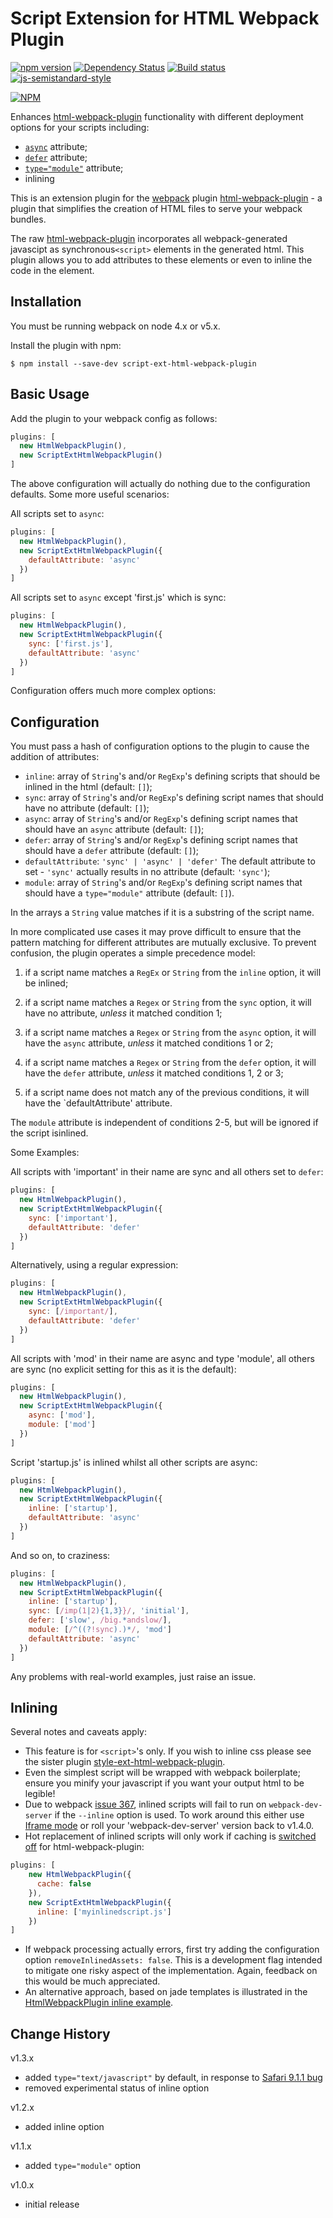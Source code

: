Script Extension for HTML Webpack Plugin
========================================
[![npm version](https://badge.fury.io/js/script-ext-html-webpack-plugin.svg)](http://badge.fury.io/js/script-ext-html-webpack-plugin) [![Dependency Status](https://david-dm.org/numical/script-ext-html-webpack-plugin.svg)](https://david-dm.org/numical/script-ext-html-webpack-plugin) [![Build status](https://travis-ci.org/numical/script-ext-html-webpack-plugin.svg)](https://travis-ci.org/numical/script-ext-html-webpack-plugin) [![js-semistandard-style](https://img.shields.io/badge/code%20style-semistandard-brightgreen.svg?style=flat-square)](https://github.com/Flet/semistandard)

[![NPM](https://nodei.co/npm/script-ext-html-webpack-plugin.png?downloads=true&downloadRank=true&stars=true)](https://nodei.co/npm/script-ext-html-webpack-plugin/)


Enhances [html-webpack-plugin](https://github.com/ampedandwired/html-webpack-plugin)
functionality with different deployment options for your scripts including:
- [`async`](https://developer.mozilla.org/en-US/docs/Web/HTML/Element/script#Attributes) attribute;
- [`defer`](https://developer.mozilla.org/en-US/docs/Web/HTML/Element/script#Attributes) attribute;
- [`type="module"`](https://developer.mozilla.org/en-US/docs/Web/HTML/Element/script#Attributes) attribute;
- inlining

This is an extension plugin for the [webpack](http://webpack.github.io) plugin [html-webpack-plugin](https://github.com/ampedandwired/html-webpack-plugin) - a plugin that simplifies the creation of HTML files to serve your webpack bundles.

The raw [html-webpack-plugin](https://github.com/ampedandwired/html-webpack-plugin) incorporates all
webpack-generated javascipt as synchronous`<script>` elements in the generated html.  This plugin allows you to add attributes to these elements or even to inline the code in the element.

Installation
------------
You must be running webpack on node 4.x or v5.x.

Install the plugin with npm:
```shell
$ npm install --save-dev script-ext-html-webpack-plugin
```


Basic Usage
-----------
Add the plugin to your webpack config as follows: 

```javascript
plugins: [
  new HtmlWebpackPlugin(),
  new ScriptExtHtmlWebpackPlugin()
]  
```
The above configuration will actually do nothing due to the configuration defaults. Some more useful scenarios:

All scripts set to `async`:
```javascript
plugins: [
  new HtmlWebpackPlugin(),
  new ScriptExtHtmlWebpackPlugin({
    defaultAttribute: 'async'
  })
]  
```

All scripts set to `async` except 'first.js' which is sync:
```javascript
plugins: [
  new HtmlWebpackPlugin(),
  new ScriptExtHtmlWebpackPlugin({
    sync: ['first.js'],
    defaultAttribute: 'async'
  })
]  
```

Configuration offers much more complex options:

Configuration
-------------
You must pass a hash of configuration options to the plugin to cause the addition of attributes:
- `inline`: array of `String`'s and/or `RegExp`'s defining scripts that should be inlined in the html (default: `[]`);
- `sync`: array of `String`'s and/or `RegExp`'s defining script names that should have no attribute (default: `[]`);
- `async`: array of `String`'s and/or `RegExp`'s defining script names that should have an `async` attribute (default: `[]`);
- `defer`: array of `String`'s and/or `RegExp`'s defining script names that should have a `defer` attribute (default: `[]`);
- `defaultAttribute`: `'sync' | 'async' | 'defer'` The default attribute to set - `'sync'` actually results in no attribute (default: `'sync'`);
- `module`: array of `String`'s and/or `RegExp`'s defining script names that should have a
`type="module"` attribute (default: `[]`).

In the arrays a `String` value matches if it is a substring of the script name.

In more complicated use cases it may prove difficult to ensure that the pattern matching for different attributes are mutually exclusive.  To prevent confusion, the plugin operates a simple precedence model:

1. if a script name matches a `RegEx` or `String` from the `inline` option, it will be inlined;

2. if a script name matches a `Regex` or `String` from the `sync` option, it will have no attribute, *unless* it matched condition 1;

3. if a script name matches a `Regex` or `String` from the `async` option, it will have the `async` attribute, *unless* it matched conditions 1 or 2;

4. if a script name matches a `Regex` or `String` from the `defer` option, it will have the `defer` attribute, *unless* it matched conditions 1, 2 or 3;

5. if a script name does not match any of the previous conditions, it will have the `defaultAttribute' attribute.

The `module` attribute is independent of conditions 2-5, but will be ignored if the script isinlined.

Some Examples:

All scripts with 'important' in their name are sync and all others set to `defer`:
```javascript
plugins: [
  new HtmlWebpackPlugin(),
  new ScriptExtHtmlWebpackPlugin({
    sync: ['important'],
    defaultAttribute: 'defer'
  })
]  
```

Alternatively, using a regular expression:
```javascript
plugins: [
  new HtmlWebpackPlugin(),
  new ScriptExtHtmlWebpackPlugin({
    sync: [/important/],
    defaultAttribute: 'defer'
  })
]  
```

All scripts with 'mod' in their name are async and type 'module', all others are sync (no explicit setting for this as it is the default):
```javascript
plugins: [
  new HtmlWebpackPlugin(),
  new ScriptExtHtmlWebpackPlugin({
    async: ['mod'],
    module: ['mod']
  })
]  
```

Script 'startup.js' is inlined whilst all other scripts are async:
```javascript
plugins: [
  new HtmlWebpackPlugin(),
  new ScriptExtHtmlWebpackPlugin({
    inline: ['startup'],
    defaultAttribute: 'async'
  })
]  
```

And so on, to craziness:
```javascript
plugins: [
  new HtmlWebpackPlugin(),
  new ScriptExtHtmlWebpackPlugin({
    inline: ['startup'],  
    sync: [/imp(1|2){1,3}}/, 'initial'],
    defer: ['slow', /big.*andslow/],
    module: [/^((?!sync).)*/, 'mod']
    defaultAttribute: 'async'
  })
]  
```

Any problems with real-world examples, just raise an issue.  

Inlining
--------
Several notes and caveats apply:
* This feature is for `<script>`'s only. If you wish to inline css please see the sister plugin
[style-ext-html-webpack-plugin](https://github.com/numical/style-ext-html-webpack-plugin).
* Even the simplest script will be wrapped with webpack boilerplate; ensure you minify your javascript if you want your output html to be legible!
* Due to webpack [issue 367](https://github.com/webpack/webpack-dev-server/issues/367), inlined scripts will fail to run on `webpack-dev-server` if the `--inline` option is used.  To work around this either use [Iframe mode](https://webpack.github.io/docs/webpack-dev-server.html)  or  roll your 'webpack-dev-server' version back to v1.4.0.
* Hot replacement of inlined scripts will only work if caching is [switched off](https://github.com/ampedandwired/html-webpack-plugin#configuration) for html-webpack-plugin:
```javascript
plugins: [
    new HtmlWebpackPlugin({
      cache: false
    }),
    new ScriptExtHtmlWebpackPlugin({
      inline: ['myinlinedscript.js']
    })
]
```
* If webpack processing actually errors, first try adding the configuration option `removeInlinedAssets: false`.  This is a development flag intended to mitigate one risky aspect of the implementation.  Again, feedback on this would be much appreciated.
* An alternative approach, based on jade templates is illustrated in the [HtmlWebpackPlugin inline example](https://github.com/ampedandwired/html-webpack-plugin/tree/master/examples/inline).


Change History
--------------

v1.3.x
* added `type="text/javascript"` by default, in response to [Safari 9.1.1 bug](https://github.com/ampedandwired/html-webpack-plugin/issues/309)
* removed experimental status of inline option

v1.2.x
* added inline option

v1.1.x
* added `type="module"` option

v1.0.x
* initial release
